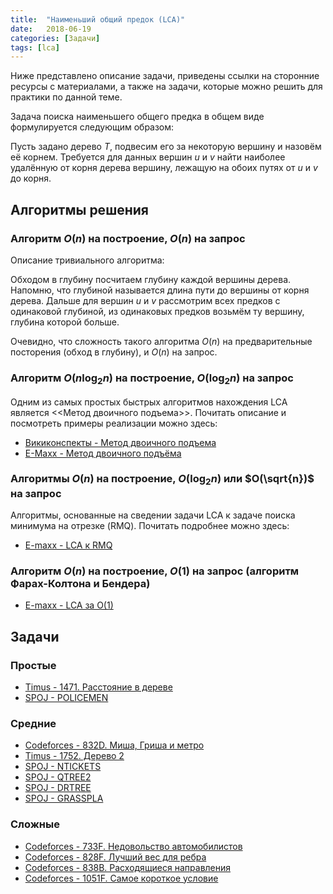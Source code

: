```yaml
---
title:  "Наименьший общий предок (LCA)"
date:   2018-06-19
categories: [Задачи]
tags: [lca]
---
```


Ниже представлено описание задачи, приведены ссылки на сторонние ресурсы с материалами, а также на задачи, которые можно решить для практики по данной теме.

<!--more-->

Задача поиска наименьшего общего предка в общем виде формулируется следующим образом:

Пусть задано дерево $T$, подвесим его за некоторую вершину и назовём её корнем.
Требуется для данных вершин $u$ и $v$ найти наиболее удалённую от корня дерева вершину, лежащую на обоих путях от $u$ и $v$ до корня. 

## Алгоритмы решения

### Алгоритм $O(n)$ на построение, $O(n)$ на запрос

Описание тривиального алгоритма:

Обходом в глубину посчитаем глубину каждой вершины дерева. Напомню, что глубиной называется длина пути до вершины от корня дерева.
Дальше для вершин $u$ и $v$ рассмотрим всех предков с одинаковой глубиной, из одинаковых предков возьмём ту вершину, глубина которой больше.

Очевидно, что сложность такого алгоритма $O(n)$ на предварительные посторения (обход в глубину), и $O(n)$ на запрос.

### Алгоритм $O(n \log_2 n)$ на построение, $O(\log_2 n)$ на запрос

Одним из самых простых быстрых алгоритмов нахождения LCA является <<Метод двоичного подъема>>. Почитать описание и посмотреть примеры реализации можно здесь:
 * [Викиконспекты - Метод двоичного подъема](https://neerc.ifmo.ru/wiki/index.php?title=%D0%9C%D0%B5%D1%82%D0%BE%D0%B4_%D0%B4%D0%B2%D0%BE%D0%B8%D1%87%D0%BD%D0%BE%D0%B3%D0%BE_%D0%BF%D0%BE%D0%B4%D1%8A%D0%B5%D0%BC%D0%B0)
 * [E-Maxx - Метод двоичного подъёма](http://e-maxx.ru/algo/lca_simpler)

### Алгоритмы $O(n)$ на построение, $O(\log_2 n)$ или  $O(\sqrt{n})$ на запрос

Алгоритмы, основанные на сведении задачи LCA к задаче поиска минимума на отрезке (RMQ). Почитать подробнее можно здесь:
 * [E-maxx - LCA к RMQ](http://e-maxx.ru/algo/lca)

### Алгоритм $O(n)$ на построение, $O(1)$ на запрос (алгоритм Фарах-Колтона и Бендера)

 * [E-maxx - LCA за O(1)](http://e-maxx.ru/algo/lca_linear)

## Задачи

### Простые
 * [Timus - 1471. Расстояние в дереве](http://acm.timus.ru/problem.aspx?space=1&num=1471)
 * [SPOJ - POLICEMEN](https://www.spoj.com/problems/POLICEMEN/)

### Средние
 * [Codeforces - 832D. Миша, Гриша и метро](http://codeforces.com/contest/832/problem/D)
 * [Timus - 1752. Дерево 2](http://acm.timus.ru/problem.aspx?space=1&num=1752)
 * [SPOJ - NTICKETS](https://www.spoj.com/problems/NTICKETS/)
 * [SPOJ - QTREE2](https://www.spoj.com/problems/QTREE2/)
 * [SPOJ - DRTREE](https://www.spoj.com/problems/DRTREE/)
 * [SPOJ - GRASSPLA](https://www.spoj.com/problems/GRASSPLA/)

### Сложные
 * [Codeforces - 733F. Недовольство автомобилистов](http://codeforces.com/contest/733/problem/F)
 * [Codeforces - 828F. Лучший вес для ребра](http://codeforces.com/contest/828/problem/F)
 * [Codeforces - 838B. Расходящиеся направления](http://codeforces.com/problemset/problem/838/B)
 * [Codeforces - 1051F. Самое короткое условие](http://codeforces.com/contest/1051/problem/F)


